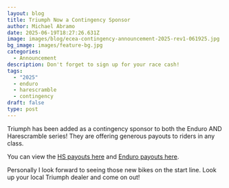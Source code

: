 ```yaml
---
layout: blog
title: Triumph Now a Contingency Sponsor
author: Michael Abramo
date: 2025-06-19T18:27:26.631Z
image: images/blog/ecea-contingency-announcement-2025-rev1-061925.jpg
bg_image: images/feature-bg.jpg
categories:
  - Announcement
description: Don't forget to sign up for your race cash!
tags:
  - "2025"
  - enduro
  - harescramble
  - contingency
draft: false
type: post
---
```

Triumph has been added as a contingency sponsor to both the Enduro AND Harescramble series! They are offering generous payouts to riders in any class. 

You can view the [HS payouts here](https://www.triumphracingcontingency.com/events/serie/67fe02d32333714f6f00925f) and [Enduro payouts here](https://www.triumphracingcontingency.com/events/serie/67fe02d32333714f6f009260).

Personally I look forward to seeing those new bikes on the start line. Look up your local Triumph dealer and come on out!